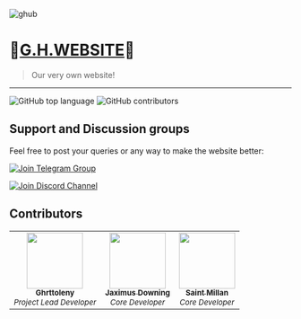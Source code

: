 
![ghub](https://user-images.githubusercontent.com/62460299/157443583-cb06cc4d-68eb-437b-8aee-bc01081dd7bd.jpg)


# 💠[G.H.WEBSITE](https://gamersshub.netlify.app/)💠
> Our very own website!
---
![GitHub top language](https://img.shields.io/github/languages/top/notghettolenny/gh-site) 
![GitHub contributors](https://img.shields.io/github/contributors/notghettolenny/gh-site) 


## Support and Discussion groups

Feel free to post your queries or any way to make the website better:



[![Join Telegram Group](https://img.shields.io/badge/Join-Telegram%20Group-blue.svg?logo=Telegram)](https://t.me/https://t.me/+Ggk1wh0wc5D9-Vsu)

[![Join Discord Channel](https://img.shields.io/badge/Join-Discord%20Channel-darkblue.svg?logo=Discord)](https://t.me/BotsAppOfficial)



## Contributors

<!-- ALL-CONTRIBUTORS-LIST:START - Do not remove or modify this section -->
<!-- prettier-ignore-start -->
<!-- markdownlint-disable -->
<table>
  <tr>
    <td align="center"><a href="https://github.com/notghettolenny"><img src="https://avatars.githubusercontent.com/u/79231993?v=4" width="100px;" alt=""/><br /><sub><b>Ghrttoleny</b></sub></a><br /><sub><i>Project Lead Developer</i></sub></td>
    <td align="center"><a href="https://github.com/jaximuss"><img src="https://avatars.githubusercontent.com/u/62460299?v=4?s=100" width="100px;" alt=""/><br /><sub><b>Jaximus Downing</b></sub></a><br /><sub><i>Core Developer</i></sub></td>
    <td align="center"><a href="https://github.com/MilanFunRepos"><img src="https://avatars.githubusercontent.com/u/100406959?v=4" width="100px;" alt=""/><br /><sub><b>Saint Millan</b></sub></a><br /><sub><i>Core Developer</i></sub></td>
    
  </tr>
</table>

<!-- markdownlint-restore -->
<!-- prettier-ignore-end -->

<!-- ALL-CONTRIBUTORS-LIST:END -->



